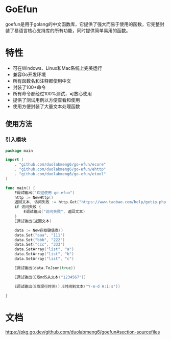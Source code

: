 # GoEfun

goefun是用于golang的中文函数库，它提供了强大而易于使用的函数，它完整封装了易语言核心支持库的所有功能，同时提供简单易用的函数。

# 特性

- 可在Windows、Linux和Mac系统上完美运行
- 兼容Go开发环境
- 所有函数名和注释都使用中文
- 封装了100+命令
- 所有命令都经过100%测试，可放心使用
- 提供了测试用例以方便查看和使用
- 使用方便封装了大量文本处理函数


## 使用方法

### 引入模块

```go
package main

import (
	. "github.com/duolabmeng6/go-efun/ecore"
	. "github.com/duolabmeng6/go-efun/ehttp"
	. "github.com/duolabmeng6/go-efun/etool"
)

func main() {
	E调试输出("欢迎使用 go-efun")
	http := NewHttp()
	返回文本, 访问失败 := http.Get("https://www.taobao.com/help/getip.php")
	if 访问失败 {
		E调试输出("访问失败", 返回文本)
	}
	E调试输出(返回文本)

	data := New存取键值表()
	data.Set("aaa", "111")
	data.Set("bbb", "222")
	data.Set("ccc", "333")
	data.SetArray("list", "a")
	data.SetArray("list", "b")
	data.SetArray("list", "c")

	E调试输出(data.ToJson(true))

	E调试输出(E取md5从文本("1234567"))

	E调试输出(E取现行时间().E时间到文本("Y-m-d H:i:s"))

}


```

# 文档

https://pkg.go.dev/github.com/duolabmeng6/goefun#section-sourcefiles